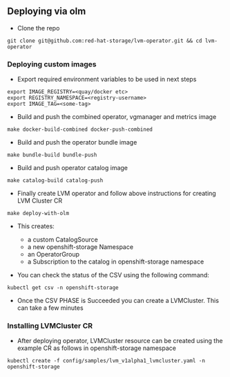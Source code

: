 ## Deploying via olm

- Clone the repo
```
git clone git@github.com:red-hat-storage/lvm-operator.git && cd lvm-operator
```

### Deploying custom images

- Export required environment variables to be used in next steps
```
export IMAGE_REGISTRY=<quay/docker etc>
export REGISTRY_NAMESPACE=<registry-username>
export IMAGE_TAG=<some-tag>
```
- Build and push the combined operator, vgmanager and metrics image
```
make docker-build-combined docker-push-combined
```
- Build and push the operator bundle image
```
make bundle-build bundle-push
```
- Build and push operator catalog image
```
make catalog-build catalog-push
```
- Finally create LVM operator and follow above instructions for
  creating LVM Cluster CR
```
make deploy-with-olm
```
- This creates:
    - a custom CatalogSource
    - a new openshift-storage Namespace
    - an OperatorGroup
    - a Subscription to the catalog in openshift-storage namespace

- You can check the status of the CSV using the following command:

```
kubectl get csv -n openshift-storage
```
- Once the CSV PHASE is Succeeded you can create a LVMCluster. This can take
  a few minutes

### Installing LVMCluster CR

- After deploying operator, LVMCluster resource can be created using the
  example CR as follows in openshift-storage namespace

```
kubectl create -f config/samples/lvm_v1alpha1_lvmcluster.yaml -n openshift-storage
```

